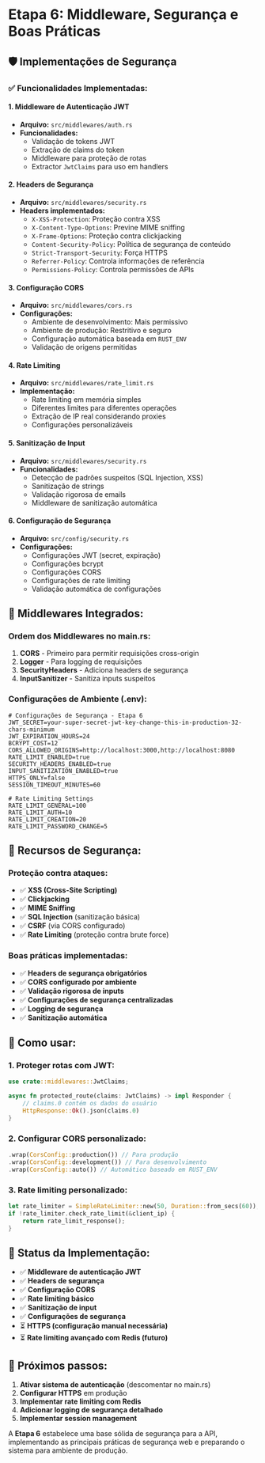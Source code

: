 # Etapa 6: Middleware, Segurança e Boas Práticas

## 🛡️ Implementações de Segurança

### ✅ **Funcionalidades Implementadas:**

#### 1. **Middleware de Autenticação JWT**
- **Arquivo:** `src/middlewares/auth.rs`
- **Funcionalidades:**
  - Validação de tokens JWT
  - Extração de claims do token
  - Middleware para proteção de rotas
  - Extractor `JwtClaims` para uso em handlers

#### 2. **Headers de Segurança**
- **Arquivo:** `src/middlewares/security.rs`
- **Headers implementados:**
  - `X-XSS-Protection`: Proteção contra XSS
  - `X-Content-Type-Options`: Previne MIME sniffing
  - `X-Frame-Options`: Proteção contra clickjacking
  - `Content-Security-Policy`: Política de segurança de conteúdo
  - `Strict-Transport-Security`: Força HTTPS
  - `Referrer-Policy`: Controla informações de referência
  - `Permissions-Policy`: Controla permissões de APIs

#### 3. **Configuração CORS**
- **Arquivo:** `src/middlewares/cors.rs`
- **Configurações:**
  - Ambiente de desenvolvimento: Mais permissivo
  - Ambiente de produção: Restritivo e seguro
  - Configuração automática baseada em `RUST_ENV`
  - Validação de origens permitidas

#### 4. **Rate Limiting**
- **Arquivo:** `src/middlewares/rate_limit.rs`
- **Implementação:**
  - Rate limiting em memória simples
  - Diferentes limites para diferentes operações
  - Extração de IP real considerando proxies
  - Configurações personalizáveis

#### 5. **Sanitização de Input**
- **Arquivo:** `src/middlewares/security.rs`
- **Funcionalidades:**
  - Detecção de padrões suspeitos (SQL Injection, XSS)
  - Sanitização de strings
  - Validação rigorosa de emails
  - Middleware de sanitização automática

#### 6. **Configuração de Segurança**
- **Arquivo:** `src/config/security.rs`
- **Configurações:**
  - Configurações JWT (secret, expiração)
  - Configurações bcrypt
  - Configurações CORS
  - Configurações de rate limiting
  - Validação automática de configurações

## 🚀 **Middlewares Integrados:**

### **Ordem dos Middlewares no main.rs:**
1. **CORS** - Primeiro para permitir requisições cross-origin
2. **Logger** - Para logging de requisições
3. **SecurityHeaders** - Adiciona headers de segurança
4. **InputSanitizer** - Sanitiza inputs suspeitos

### **Configurações de Ambiente (.env):**
```env
# Configurações de Segurança - Etapa 6
JWT_SECRET=your-super-secret-jwt-key-change-this-in-production-32-chars-minimum
JWT_EXPIRATION_HOURS=24
BCRYPT_COST=12
CORS_ALLOWED_ORIGINS=http://localhost:3000,http://localhost:8080
RATE_LIMIT_ENABLED=true
SECURITY_HEADERS_ENABLED=true
INPUT_SANITIZATION_ENABLED=true
HTTPS_ONLY=false
SESSION_TIMEOUT_MINUTES=60

# Rate Limiting Settings
RATE_LIMIT_GENERAL=100
RATE_LIMIT_AUTH=10
RATE_LIMIT_CREATION=20
RATE_LIMIT_PASSWORD_CHANGE=5
```

## 🔐 **Recursos de Segurança:**

### **Proteção contra ataques:**
- ✅ **XSS (Cross-Site Scripting)**
- ✅ **Clickjacking**
- ✅ **MIME Sniffing**
- ✅ **SQL Injection** (sanitização básica)
- ✅ **CSRF** (via CORS configurado)
- ✅ **Rate Limiting** (proteção contra brute force)

### **Boas práticas implementadas:**
- ✅ **Headers de segurança obrigatórios**
- ✅ **CORS configurado por ambiente**
- ✅ **Validação rigorosa de inputs**
- ✅ **Configurações de segurança centralizadas**
- ✅ **Logging de segurança**
- ✅ **Sanitização automática**

## 📝 **Como usar:**

### **1. Proteger rotas com JWT:**
```rust
use crate::middlewares::JwtClaims;

async fn protected_route(claims: JwtClaims) -> impl Responder {
    // claims.0 contém os dados do usuário
    HttpResponse::Ok().json(claims.0)
}
```

### **2. Configurar CORS personalizado:**
```rust
.wrap(CorsConfig::production()) // Para produção
.wrap(CorsConfig::development()) // Para desenvolvimento  
.wrap(CorsConfig::auto()) // Automático baseado em RUST_ENV
```

### **3. Rate limiting personalizado:**
```rust
let rate_limiter = SimpleRateLimiter::new(50, Duration::from_secs(60));
if !rate_limiter.check_rate_limit(&client_ip) {
    return rate_limit_response();
}
```

## 🎯 **Status da Implementação:**

- ✅ **Middleware de autenticação JWT**
- ✅ **Headers de segurança**
- ✅ **Configuração CORS**
- ✅ **Rate limiting básico**
- ✅ **Sanitização de input**
- ✅ **Configurações de segurança**
- ⏳ **HTTPS (configuração manual necessária)**
- ⏳ **Rate limiting avançado com Redis (futuro)**

## 🔧 **Próximos passos:**

1. **Ativar sistema de autenticação** (descomentar no main.rs)
2. **Configurar HTTPS** em produção
3. **Implementar rate limiting com Redis**
4. **Adicionar logging de segurança detalhado**
5. **Implementar session management**

A **Etapa 6** estabelece uma base sólida de segurança para a API, implementando as principais práticas de segurança web e preparando o sistema para ambiente de produção.
